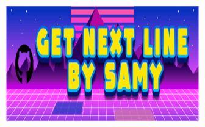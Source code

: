 <div align="center">
  <img height="300" src="https://raw.githubusercontent.com/Kurama77190/GET_NEXT_LINE/main/GET-NEXT-LINE-BY-SAMY-12-10-2023.gif"  />
</div>

###
